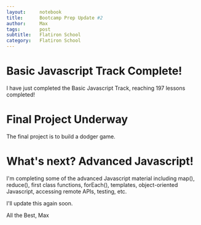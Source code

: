 ```yaml
---
layout:     notebook
title:      Bootcamp Prep Update #2
author:     Max
tags: 		post
subtitle:   Flatiron School
category:   Flatiron School
---
```


# Basic Javascript Track Complete!

I have just completed the Basic Javascript Track, reaching 197 lessons completed! 

# Final Project Underway 

The final project is to build a dodger game. 

# What's next? Advanced Javascript!

I'm completing some of the advanced Javascript material including map(), reduce(), first class functions, forEach(), templates, object-oriented Javascript, accessing remote APIs, testing, etc.

I'll update this again soon.  

All the Best, 
Max  